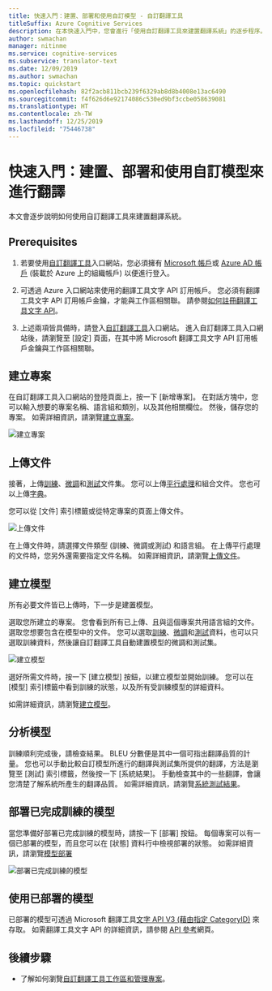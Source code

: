 ```yaml
---
title: 快速入門：建置、部署和使用自訂模型 - 自訂翻譯工具
titleSuffix: Azure Cognitive Services
description: 在本快速入門中，您會進行「使用自訂翻譯工具來建置翻譯系統」的逐步程序。
author: swmachan
manager: nitinme
ms.service: cognitive-services
ms.subservice: translator-text
ms.date: 12/09/2019
ms.author: swmachan
ms.topic: quickstart
ms.openlocfilehash: 82f2acb811bcb239f6329ab8d8b4008e13ac6490
ms.sourcegitcommit: f4f626d6e92174086c530ed9bf3ccbe058639081
ms.translationtype: HT
ms.contentlocale: zh-TW
ms.lasthandoff: 12/25/2019
ms.locfileid: "75446738"
---
```

# <a name="quickstart-build-deploy-and-use-a-custom-model-for-translation"></a>快速入門：建置、部署和使用自訂模型來進行翻譯

本文會逐步說明如何使用自訂翻譯工具來建置翻譯系統。

## <a name="prerequisites"></a>Prerequisites

1. 若要使用[自訂翻譯工具](https://portal.customtranslator.azure.ai)入口網站，您必須擁有 [Microsoft 帳戶](https://signup.live.com)或 [Azure AD 帳戶](https://docs.microsoft.com/azure/active-directory/fundamentals/active-directory-whatis) (裝載於 Azure 上的組織帳戶) 以便進行登入。

2. 可透過 Azure 入口網站來使用的翻譯工具文字 API 訂用帳戶。 您必須有翻譯工具文字 API 訂用帳戶金鑰，才能與工作區相關聯。 請參閱[如何註冊翻譯工具文字 API](https://docs.microsoft.com/azure/cognitive-services/translator/translator-text-how-to-signup)。

3. 上述兩項皆具備時，請登入[自訂翻譯工具](https://portal.customtranslator.azure.ai)入口網站。 進入自訂翻譯工具入口網站後，請瀏覽至 [設定] 頁面，在其中將 Microsoft 翻譯工具文字 API 訂用帳戶金鑰與工作區相關聯。

## <a name="create-a-project"></a>建立專案

在自訂翻譯工具入口網站的登陸頁面上，按一下 [新增專案]。 在對話方塊中，您可以輸入想要的專案名稱、語言組和類別，以及其他相關欄位。 然後，儲存您的專案。 如需詳細資訊，請瀏覽[建立專案](how-to-create-project.md)。

![建立專案](media/quickstart/ct-how-to-create-project.png)


## <a name="upload-documents"></a>上傳文件

接著，上傳[訓練](training-and-model.md#training-document-type-for-custom-translator)、[微調](training-and-model.md#tuning-document-type-for-custom-translator)和[測試](training-and-model.md#testing-dataset-for-custom-translator)文件集。 您可以上傳[平行處理](what-are-parallel-documents.md)和組合文件。 您也可以上傳[字典](what-is-dictionary.md)。

您可以從 [文件] 索引標籤或從特定專案的頁面上傳文件。

![上傳文件](media/quickstart/ct-how-to-upload.png)

在上傳文件時，請選擇文件類型 (訓練、微調或測試) 和語言組。 在上傳平行處理的文件時，您另外還需要指定文件名稱。 如需詳細資訊，請瀏覽[上傳文件](how-to-upload-document.md)。

## <a name="create-a-model"></a>建立模型

所有必要文件皆已上傳時，下一步是建置模型。

選取您所建立的專案。 您會看到所有已上傳、且與這個專案共用語言組的文件。 選取您想要包含在模型中的文件。 您可以選取[訓練](training-and-model.md#training-document-type-for-custom-translator)、[微調](training-and-model.md#tuning-document-type-for-custom-translator)和[測試](training-and-model.md#testing-dataset-for-custom-translator)資料，也可以只選取訓練資料，然後讓自訂翻譯工具自動建置模型的微調和測試集。

![建立模型](media/quickstart/ct-how-to-train.png)

選好所需文件時，按一下 [建立模型] 按鈕，以建立模型並開始訓練。 您可以在 [模型] 索引標籤中看到訓練的狀態，以及所有受訓練模型的詳細資料。

如需詳細資訊，請瀏覽[建立模型](how-to-train-model.md)。

## <a name="analyze-your-model"></a>分析模型

訓練順利完成後，請檢查結果。 BLEU 分數便是其中一個可指出翻譯品質的計量。 您也可以手動比較自訂模型所進行的翻譯與測試集所提供的翻譯，方法是瀏覽至 [測試] 索引標籤，然後按一下 [系統結果]。 手動檢查其中的一些翻譯，會讓您清楚了解系統所產生的翻譯品質。 如需詳細資訊，請瀏覽[系統測試結果](how-to-view-system-test-results.md)。

## <a name="deploy-a-trained-model"></a>部署已完成訓練的模型

當您準備好部署已完成訓練的模型時，請按一下 [部署] 按鈕。 每個專案可以有一個已部署的模型，而且您可以在 [狀態] 資料行中檢視部署的狀態。 如需詳細資訊，請瀏覽[模型部署](how-to-view-system-test-results.md#deploy-a-model)

![部署已完成訓練的模型](media/quickstart/ct-how-to-deploy.png)

## <a name="use-a-deployed-model"></a>使用已部署的模型

已部署的模型可透過 Microsoft 翻譯工具[文字 API V3 (藉由指定 CategoryID)](https://docs.microsoft.com/azure/cognitive-services/translator/reference/v3-0-translate?tabs=curl) 來存取。 如需翻譯工具文字 API 的詳細資訊，請參閱 [API 參考](https://docs.microsoft.com/azure/cognitive-services/translator/reference/v3-0-reference)網頁。

## <a name="next-steps"></a>後續步驟

- 了解如何瀏覽[自訂翻譯工具工作區和管理專案](workspace-and-project.md)。
